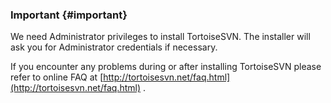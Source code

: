 ### Important {#important}

We need Administrator privileges to install TortoiseSVN. The installer will ask you for Administrator credentials if necessary.

If you encounter any problems during or after installing TortoiseSVN please refer to online FAQ at [http://tortoisesvn.net/faq.html](http://tortoisesvn.net/faq.html) .